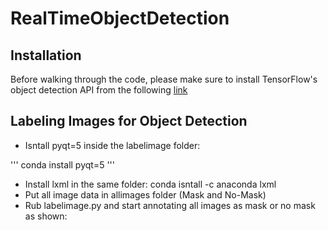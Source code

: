 # RealTimeObjectDetection
## Installation
Before walking through the code, please make sure to install TensorFlow's object detection API from the following [link](https://tensorflow-object-detection-api-tutorial.readthedocs.io/en/latest/install.html)

## Labeling Images for Object Detection
* Isntall pyqt=5 inside the labelimage folder:

'''
conda install pyqt=5
'''

* Install lxml in the same folder: conda isntall -c anaconda lxml
* Put all image data in allimages folder (Mask and No-Mask)
* Rub labelimage.py and start annotating all images as mask or no mask as shown:
